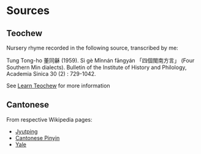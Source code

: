 # Sources

## Teochew

Nursery rhyme recorded in the following source, transcribed by me:

Tung Tong-ho 董同龢 (1959). Sì gè Mǐnnán fāngyán 「四個閩南方言」 (Four
Southern Min dialects). Bulletin of the Institute of History and Philology,
Academia Sinica 30 (2) : 729-1042.

See [Learn
Teochew](https://learn-teochew.github.io/pages/texts/bright_moon.html) for more
information

## Cantonese

From respective Wikipedia pages:

* [Jyutping](https://en.wikipedia.org/wiki/Jyutping)
* [Cantonese Pinyin](https://en.wikipedia.org/wiki/Cantonese_Pinyin)
* [Yale](https://en.wikipedia.org/wiki/Yale_romanization_of_Cantonese)
